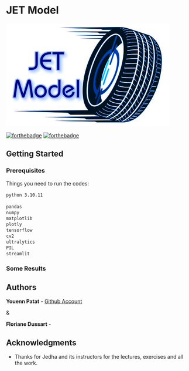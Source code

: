# JET Model

![Jet_model_logo](Logo/Logo_JET.png)

[![forthebadge](http://forthebadge.com/images/badges/built-with-love.svg)](http://forthebadge.com) [![forthebadge](https://forthebadge.com/images/badges/made-with-python.svg)](https://forthebadge.com)


## Getting Started


### Prerequisites

Things you need to run the codes:

```
python 3.10.11

pandas
numpy
matplotlib
plotly
tensorflow
cv2
ultralytics
PIL
streamlit

```

### Some Results

## Authors

**Youenn Patat** - [Github Account](https://github.com/HyraXuna)

&

**Floriane Dussart** - 

## Acknowledgments

* Thanks for Jedha and its instructors for the lectures, exercises and all the work.




